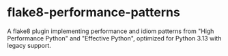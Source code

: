 # flake8-performance-patterns
A flake8 plugin implementing performance and idiom patterns from "High Performance Python" and "Effective Python", optimized for Python 3.13 with legacy support.